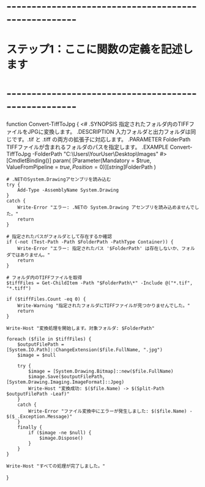 # ----------------------------------------------------
# ステップ1：ここに関数の定義を記述します
# ----------------------------------------------------
function Convert-TiffToJpg {
    <#
    .SYNOPSIS
        指定されたフォルダ内のTIFFファイルをJPGに変換します。
    .DESCRIPTION
        入力フォルダと出力フォルダは同じです。.tif と .tiff の両方の拡張子に対応します。
    .PARAMETER FolderPath
        TIFFファイルが含まれるフォルダのパスを指定します。
    .EXAMPLE
        Convert-TiffToJpg -FolderPath "C:\Users\YourUser\Desktop\Images"
    #>
    [CmdletBinding()]
    param(
        [Parameter(Mandatory = $true, ValueFromPipeline = $true, Position = 0)]
        [string]$FolderPath
    )

    # .NETのSystem.Drawingアセンブリを読み込む
    try {
        Add-Type -AssemblyName System.Drawing
    }
    catch {
        Write-Error "エラー: .NETの System.Drawing アセンブリを読み込めませんでした。"
        return
    }

    # 指定されたパスがフォルダとして存在するか確認
    if (-not (Test-Path -Path $FolderPath -PathType Container)) {
        Write-Error "エラー: 指定されたパス '$FolderPath' は存在しないか、フォルダではありません。"
        return
    }

    # フォルダ内のTIFFファイルを取得
    $tiffFiles = Get-ChildItem -Path "$FolderPath\*" -Include @("*.tif", "*.tiff")

    if ($tiffFiles.Count -eq 0) {
        Write-Warning "指定されたフォルダにTIFFファイルが見つかりませんでした。"
        return
    }

    Write-Host "変換処理を開始します。対象フォルダ: $FolderPath"

    foreach ($file in $tiffFiles) {
        $outputFilePath = [System.IO.Path]::ChangeExtension($file.FullName, ".jpg")
        $image = $null

        try {
            $image = [System.Drawing.Bitmap]::new($file.FullName)
            $image.Save($outputFilePath, [System.Drawing.Imaging.ImageFormat]::Jpeg)
            Write-Host "変換成功: $($file.Name) -> $(Split-Path $outputFilePath -Leaf)"
        }
        catch {
            Write-Error "ファイル変換中にエラーが発生しました: $($file.Name) - $($_.Exception.Message)"
        }
        finally {
            if ($image -ne $null) {
                $image.Dispose()
            }
        }
    }

    Write-Host "すべての処理が完了しました。"
}
